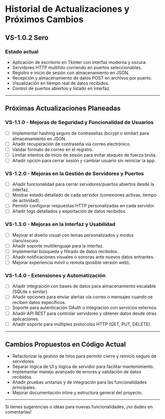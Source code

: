 # Historial de Actualizaciones y Próximos Cambios

## VS-1.0.2 Sero

### Estado actual
- Aplicación de escritorio en Tkinter con interfaz moderna y oscura.
- Servidores HTTP multihilo corriendo en puertos seleccionables.
- Registro e inicio de sesión con almacenamiento en JSON.
- Recepción y almacenamiento de datos POST en archivos por puerto.
- Visualización en tiempo real de datos recibidos.
- Control de puertos abiertos y listado en interfaz.

---

## Próximas Actualizaciones Planeadas

### VS-1.1.0 - Mejoras de Seguridad y Funcionalidad de Usuarios
- [ ] Implementar hashing seguro de contraseñas (bcrypt o similar) para almacenamiento en JSON.
- [ ] Añadir recuperación de contraseña vía correo electrónico.
- [ ] Validar formato de correo en el registro.
- [ ] Limitar intentos de inicio de sesión para evitar ataques de fuerza bruta.
- [ ] Añadir opción para cerrar sesión y cambiar usuario sin reiniciar la app.

### VS-1.2.0 - Mejoras en la Gestión de Servidores y Puertos
- [ ] Añadir funcionalidad para cerrar servidores/puertos abiertos desde la interfaz.
- [ ] Mostrar estado detallado de cada servidor (conexiones activas, tiempo de actividad).
- [ ] Permitir configurar respuestas HTTP personalizadas en cada servidor.
- [ ] Añadir logs detallados y exportación de datos recibidos.

### VS-1.3.0 - Mejoras en la Interfaz y Usabilidad
- [ ] Mejorar el diseño visual con temas personalizados y modos claro/oscuro.
- [ ] Añadir soporte multilenguaje para la interfaz.
- [ ] Implementar búsqueda y filtrado de datos recibidos.
- [ ] Añadir notificaciones visuales o sonoras ante nuevos datos entrantes.
- [ ] Mejorar experiencia móvil o remota (posible versión web).

### VS-1.4.0 - Extensiones y Automatización
- [ ] Añadir integración con bases de datos para almacenamiento escalable (SQLite o similar).
- [ ] Añadir opciones para enviar alertas vía correo o mensajes cuando se reciben datos específicos.
- [ ] Soporte para autenticación OAuth o integración con servicios externos.
- [ ] Añadir API REST para controlar servidores y obtener datos desde otras aplicaciones.
- [ ] Añadir soporte para múltiples protocolos HTTP (GET, PUT, DELETE).

---

## Cambios Propuestos en Código Actual

- Refactorizar la gestión de hilos para permitir cierre y reinicio seguro de servidores.
- Separar lógica de UI y lógica de servidor para facilitar mantenimiento.
- Implementar manejo avanzado de errores y validación de datos recibidos.
- Añadir pruebas unitarias y de integración para las funcionalidades principales.
- Mejorar documentación inline y estructura general del proyecto.

---

Si tienes sugerencias o ideas para nuevas funcionalidades, ¡no dudes en comentarlas!

